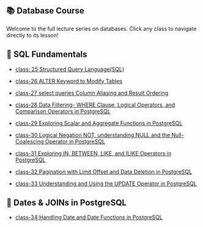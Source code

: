 ## 📚 Database Course

Welcome to the full lecture series on databases. Click any class to navigate
directly to its lesson!

## 🧪 SQL Fundamentals

- [class: 25 Structured Query Language(SQL)]()

- [class-26 ALTER Keyword to Modify Tables](https://github.com/lilarani/DBMS/tree/main/lectures/class-26%20ALTER%20Keyword%20to%20Modify%20Tables)

- [class-27 select queries Column Aliasing and Result Ordering](https://github.com/lilarani/DBMS/tree/main/lectures/class-27%20select%20queries%20Column%20Aliasing%20and%20Result%20Ordering)

- [class-28 Data Filtering- WHERE Clause, Logical Operators, and Comparison Operators in PostgreSQL](https://github.com/lilarani/DBMS/tree/main/lectures/class-28%20Data%20Filtering-%20WHERE%20Clause%2C%20Logical%20Operators%2C%20and%20Comparison%20Operators%20in%20PostgreSQL)

- [class-29 Exploring Scalar and Aggregate Functions in PostgreSQL](https://github.com/lilarani/DBMS/tree/main/lectures/class-29%20Exploring%20Scalar%20and%20Aggregate%20Functions%20in%20PostgreSQL)

- [class-30 Logical Negation NOT, understanding NULL and the Null-Coalescing Operator in PostgreSQL](https://github.com/lilarani/DBMS/tree/main/lectures/class-30%20Logical%20Negation%20NOT%2C%20understanding%20NULL%20and%20the%20Null-Coalescing%20Operator%20in%20PostgreSQL)

- [class-31 Exploring IN, BETWEEN, LIKE, and ILIKE Operators in PostgreSQL](https://github.com/lilarani/DBMS/tree/main/lectures/class-31%20Exploring%20IN%2C%20BETWEEN%2C%20LIKE%2C%20and%20ILIKE%20Operators%20in%20PostgreSQL)

- [class-32 Pagination with Limit Offset and Data Deletion in PostgreSQL](https://github.com/lilarani/DBMS/tree/main/lectures/class-32%20Pagination%20with%20Limit%20Offset%20and%20Data%20Deletion%20in%20PostgreSQL)

- [class-33 Understanding and Using the UPDATE Operator in PostgreSQL](https://github.com/lilarani/DBMS/tree/main/lectures/class-33%20Understanding%20and%20Using%20the%20UPDATE%20Operator%20in%20PostgreSQL)

## 📆 Dates & JOINs in PostgreSQL

- [class-34 Handling Date and Date Functions in PostgreSQL](https://github.com/lilarani/DBMS/tree/main/lectures/class-34%20Handling%20Date%20and%20Date%20Functions%20in%20PostgreSQL)
